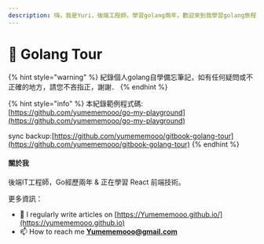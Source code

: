 ```yaml
---
description: 嗨，我是Yuri，後端工程師，學習golang兩年，歡迎來到我學習golang旅程上的備忘路。
---
```


# 🌸 Golang Tour

{% hint style="warning" %}
紀錄個人golang自學備忘筆記，如有任何疑問或不正確的地方，請您不吝指正，謝謝．
{% endhint %}

{% hint style="info" %}
本紀錄範例程式碼:[https://github.com/yumememooo/go-my-playground](https://github.com/yumememooo/go-my-playground)

sync backup:[https://github.com/yumememooo/gitbook-golang-tour](https://github.com/yumememooo/gitbook-golang-tour)
{% endhint %}

&#x20;

#### 關於我

後端IT工程師，Go經歷兩年 & 正在學習 React 前端技術。

更多資訊：

* 📝 I regularly write articles on [https://Yumememooo.github.io/](https://yumememooo.github.io)
* 📫 How to reach me [**Yumememooo@gmail.com**](mailto:Yumememooo@gmail.com)





